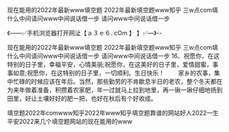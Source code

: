 现在能用的2022年最新www填空题
2022年最新填空题www知乎
三w点com填什么中间请问www中间说话借一步
请问www中间说话借一步


《——✅手机浏览器打开网沚【ａ３ｅ６. cOm 】 】✅—》--

现在能用的2022年最新www填空题
2022年最新填空题www知乎
三w点com填什么中间请问www中间说话借一步
请问www中间说话借一步
	16、祝愿你，在这特别的日子里，幸福平安，心情美丽;祝愿你，在这美好的日子里，爱情甜蜜，事事如意;祝愿你，在这特别的日子里，一切顺利。生日快乐！
　　家乡的农事，集中忙碌的时候应该在年后。当然，那些勤劳的不肯歇息半日的老农，整个冬天都在为来年做着准备，积攒着农家肥，年一过就马上拉到地里，再一锹一锹仔细地扬到田里，好让土壤好好的肥一把，也好在秋后有个好收成。





填空题2022年comwww知乎2022年www知乎填空题靠谱的网站好人2022一生平安2022来几个填空题网站的现在能用的www

